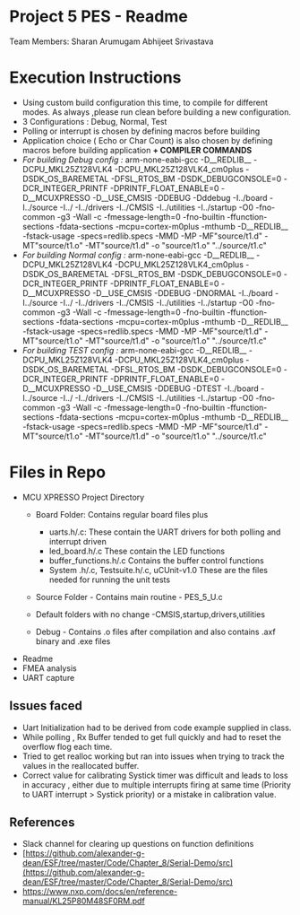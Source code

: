 # 
# Project 5 PES - Readme

Team Members: 
Sharan Arumugam
Abhijeet Srivastava

# Execution Instructions
+ Using custom build configuration this time, to compile for different modes. As always ,please run clean before building a new configuration. 
+ 3 Configurations : Debug, Normal, Test
+ Polling or interrupt is chosen by defining macros before building
+ Application choice ( Echo or Char Count) is also chosen by defining macros before building application
**+ COMPILER COMMANDS**
+ *For building Debug config :* 
arm-none-eabi-gcc -D__REDLIB__ -DCPU_MKL25Z128VLK4 -DCPU_MKL25Z128VLK4_cm0plus -DSDK_OS_BAREMETAL -DFSL_RTOS_BM -DSDK_DEBUGCONSOLE=0 -DCR_INTEGER_PRINTF -DPRINTF_FLOAT_ENABLE=0 -D__MCUXPRESSO -D__USE_CMSIS -DDEBUG -Dddebug -I../board -I../source -I../ -I../drivers -I../CMSIS -I../utilities -I../startup -O0 -fno-common -g3 -Wall -c -fmessage-length=0 -fno-builtin -ffunction-sections -fdata-sections -mcpu=cortex-m0plus -mthumb -D__REDLIB__ -fstack-usage -specs=redlib.specs -MMD -MP -MF"source/t1.d" -MT"source/t1.o" -MT"source/t1.d" -o "source/t1.o" "../source/t1.c"
+ *For building Normal config :* 
arm-none-eabi-gcc -D__REDLIB__ -DCPU_MKL25Z128VLK4 -DCPU_MKL25Z128VLK4_cm0plus -DSDK_OS_BAREMETAL -DFSL_RTOS_BM -DSDK_DEBUGCONSOLE=0 -DCR_INTEGER_PRINTF -DPRINTF_FLOAT_ENABLE=0 -D__MCUXPRESSO -D__USE_CMSIS -DDEBUG -DNORMAL -I../board -I../source -I../ -I../drivers -I../CMSIS -I../utilities -I../startup -O0 -fno-common -g3 -Wall -c -fmessage-length=0 -fno-builtin -ffunction-sections -fdata-sections -mcpu=cortex-m0plus -mthumb -D__REDLIB__ -fstack-usage -specs=redlib.specs -MMD -MP -MF"source/t1.d" -MT"source/t1.o" -MT"source/t1.d" -o "source/t1.o" "../source/t1.c"
+ *For building TEST config :* 
arm-none-eabi-gcc -D__REDLIB__ -DCPU_MKL25Z128VLK4 -DCPU_MKL25Z128VLK4_cm0plus -DSDK_OS_BAREMETAL -DFSL_RTOS_BM -DSDK_DEBUGCONSOLE=0 -DCR_INTEGER_PRINTF -DPRINTF_FLOAT_ENABLE=0 -D__MCUXPRESSO -D__USE_CMSIS -DDEBUG -DTEST -I../board -I../source -I../ -I../drivers -I../CMSIS -I../utilities -I../startup -O0 -fno-common -g3 -Wall -c -fmessage-length=0 -fno-builtin -ffunction-sections -fdata-sections -mcpu=cortex-m0plus -mthumb -D__REDLIB__ -fstack-usage -specs=redlib.specs -MMD -MP -MF"source/t1.d" -MT"source/t1.o" -MT"source/t1.d" -o "source/t1.o" "../source/t1.c"



# Files in Repo
+ MCU XPRESSO Project Directory
     + Board Folder: Contains regular board files plus
	    + uarts.h/.c: These contain the UART drivers for both polling and interrupt driven
		+ led_board.h/.c These contain the LED functions
	    + buffer_functions.h/.c Contains the buffer control functions
	    + System .h/.c, Testsuite.h/.c, uCUnit-v1.0 These are the files needed for running                  the unit tests  
     + Source Folder - Contains main routine - PES_5_U.c
	
     + Default folders with no change -CMSIS,startup,drivers,utilities
     + Debug - Contains .o files after compilation and also contains .axf binary and .exe files
+ Readme 
+ FMEA analysis
+ UART capture


## Issues faced

+ Uart Initialization had to be derived from code example supplied in class. 
+ While polling , Rx Buffer tended to get full quickly and had to reset the overflow flog each time.
+ Tried to get realloc working but ran into issues when trying to track the values in the reallocated buffer. 
+ Correct value for calibrating Systick timer was difficult and leads to loss in accuracy , either due to multiple interrupts firing at same time (Priority to UART interrupt > Systick priority) or a mistake in calibration value.  
## References
+ Slack channel for clearing up questions on function definitions
+ [https://github.com/alexander-g-dean/ESF/tree/master/Code/Chapter_8/Serial-Demo/src](https://github.com/alexander-g-dean/ESF/tree/master/Code/Chapter_8/Serial-Demo/src)
+ https://www.nxp.com/docs/en/reference-manual/KL25P80M48SF0RM.pdf


```
